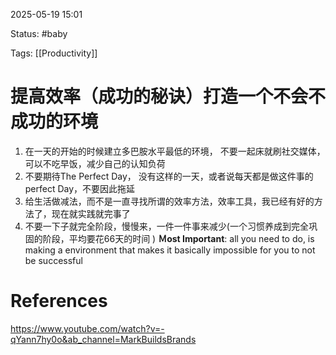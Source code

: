 
2025-05-19 15:01

Status:  #baby

Tags: [[Productivity]] 

# 提高效率（成功的秘诀）打造一个不会不成功的环境 

1.  在一天的开始的时候建立多巴胺水平最低的环境， 不要一起床就刷社交媒体，可以不吃早饭，减少自己的认知负荷
2. 不要期待The Perfect Day， 没有这样的一天，或者说每天都是做这件事的perfect Day，不要因此拖延
3. 给生活做减法，而不是一直寻找所谓的效率方法，效率工具，我已经有好的方法了，现在就实践就完事了
4. 不要一下子就完全阶段，慢慢来，一件一件事来减少(一个习惯养成到完全巩固的阶段，平均要花66天的时间 )
**Ｍost Important**: all you need to do, is making a environment that makes it basically impossible for you to not be successful

#  References
https://www.youtube.com/watch?v=-qYann7hy0o&ab_channel=MarkBuildsBrands